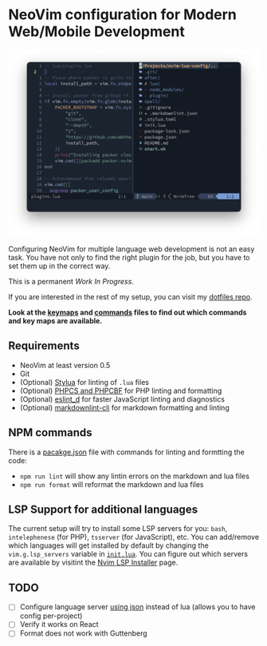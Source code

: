 # NeoVim configuration for Modern Web/Mobile Development

![Screenshot of NeoVim](screenshot.png)

Configuring NeoVim for multiple language web development is not an easy task. You have not only to find the right plugin for the job, but you have to set them up in the correct way.

This is a permanent _Work In Progress_.

If you are interested in the rest of my setup, you can visit my [dotfiles repo](https://github.com/marioy47/dotfiles).

**Look at the [keymaps](lua/keymaps.lua) and [commands](lua/commands.lua) files to find out which commands and key maps are available.**

## Requirements

- NeoVim at least version 0.5
- Git
- (Optional) [Stylua](https://github.com/johnnymorganz/stylua) for linting of `.lua` files
- (Optional) [PHPCS and PHPCBF](https://github.com/squizlabs/PHP_CodeSniffer) for PHP linting and formatting
- (Optional) [eslint_d](https://github.com/mantoni/eslint_d.js) for faster JavaScript linting and diagnostics
- (Optional) [markdownlint-cli](https://github.com/igorshubovych/markdownlint-cli) for markdown formatting and linting

## NPM commands

There is a [pacakge.json](package.json) file with commands for linting and formtting the code:

- `npm run lint` will show any lintin errors on the markdown and lua files
- `npm run format` will reformat the markdown and lua files

## LSP Support for additional languages

The current setup will try to install some LSP servers for you: `bash`, `intelephenese` (for PHP), `tsserver` (for JavaScript), etc. You can add/remove which languages will get installed by default by changing the `vim.g.lsp_servers` variable in [`init.lua`](init.lua). You can figure out which servers are available by visitint the [Nvim LSP Installer](https://github.com/williamboman/nvim-lsp-installer#available-lsps) page.

## TODO

- [ ] Configure language server [using json](https://github.com/tamago324/nlsp-settings.nvim) instead of lua (allows you to have config per-project)
- [ ] Verify it works on React
- [ ] Format does not work with Guttenberg
